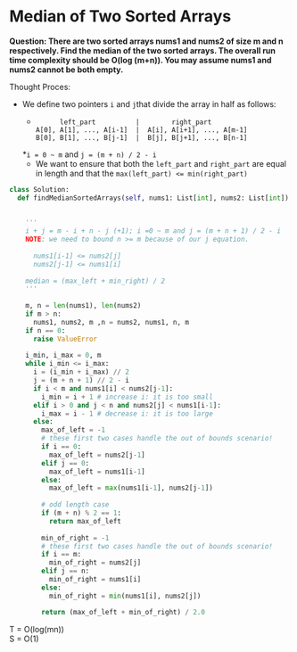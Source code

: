 # Median of Two Sorted Arrays

<b>Question: There are two sorted arrays nums1 and nums2 of size m and n respectively. Find the median of the two sorted arrays. The overall run time complexity should be O(log (m+n)). You may assume nums1 and nums2 cannot be both empty.</b>

Thought Proces:
* We define two pointers `i` and `j`that divide the array in half as follows:  
  * ```
          left_part          |        right_part
    A[0], A[1], ..., A[i-1]  |  A[i], A[i+1], ..., A[m-1]
    B[0], B[1], ..., B[j-1]  |  B[j], B[j+1], ..., B[n-1]
    ```
  *`i = 0 ~ m` and `j = (m + n) / 2 - i`
  * We want to ensure that both the `left_part` and `right_part` are equal in length and that the `max(left_part) <= min(right_part)`

```python
class Solution:
  def findMedianSortedArrays(self, nums1: List[int], nums2: List[int]) -> float:
    
    
    '''
    i + j = m - i + n - j (+1); i =0 ~ m and j = (m + n + 1) / 2 - i
    NOTE: we need to bound n >= m because of our j equation.
      
      nums1[i-1] <= nums2[j]
      nums2[j-1] <= nums1[i]
      
    median = (max_left + min_right) / 2
    '''
    
    m, n = len(nums1), len(nums2)
    if m > n:
      nums1, nums2, m ,n = nums2, nums1, n, m
    if n == 0:
      raise ValueError
    
    i_min, i_max = 0, m
    while i_min <= i_max:
      i = (i_min + i_max) // 2
      j = (m + n + 1) // 2 - i
      if i < m and nums1[i] < nums2[j-1]:
        i_min = i + 1 # increase i: it is too small
      elif i > 0 and j < n and nums2[j] < nums1[i-1]:
        i_max = i - 1 # decrease i: it is too large
      else:
        max_of_left = -1
        # these first two cases handle the out of bounds scenario!
        if i == 0:
          max_of_left = nums2[j-1]
        elif j == 0:
          max_of_left = nums1[i-1]
        else:
          max_of_left = max(nums1[i-1], nums2[j-1])
        
        # odd length case
        if (m + n) % 2 == 1:
          return max_of_left
        
        min_of_right = -1
        # these first two cases handle the out of bounds scenario!
        if i == m:
          min_of_right = nums2[j]
        elif j == n:
          min_of_right = nums1[i]
        else:
          min_of_right = min(nums1[i], nums2[j])

        return (max_of_left + min_of_right) / 2.0
  ```


T = O(log(mn))   
S = O(1)
